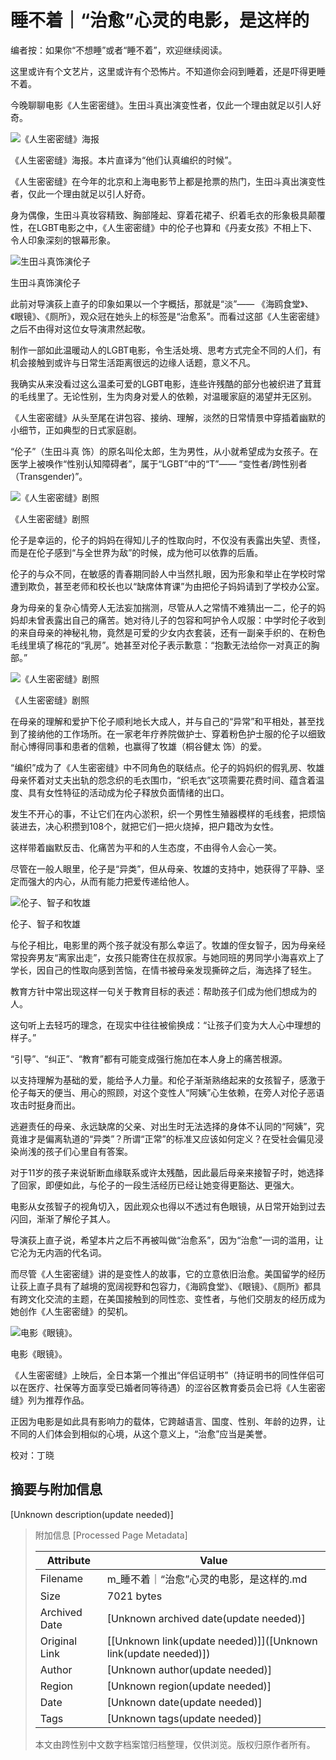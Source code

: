 # 睡不着｜“治愈”心灵的电影，是这样的

编者按：如果你“不想睡”或者“睡不着”，欢迎继续阅读。

这里或许有个文艺片，这里或许有个恐怖片。不知道你会闷到睡着，还是吓得更睡不着。

今晚聊聊电影《人生密密缝》。生田斗真出演变性者，仅此一个理由就足以引人好奇。

![《人生密密缝》海报](http://image.thepaper.cn/www/image/6/308/890.jpg)

《人生密密缝》海报。本片直译为“他们认真编织的时候”。

《人生密密缝》在今年的北京和上海电影节上都是抢票的热门，生田斗真出演变性者，仅此一个理由就足以引人好奇。

身为偶像，生田斗真妆容精致、胸部隆起、穿着花裙子、织着毛衣的形象极具颠覆性，在LGBT电影之中，《人生密密缝》中的伦子也算和《丹麦女孩》不相上下、令人印象深刻的银幕形象。

![生田斗真饰演伦子](http://image.thepaper.cn/www/image/6/308/976.jpg)

生田斗真饰演伦子

此前对导演荻上直子的印象如果以一个字概括，那就是“淡”—— 《海鸥食堂》、《眼镜》、《厕所》，观众冠在她头上的标签是“治愈系”。而看过这部《人生密密缝》之后不由得对这位女导演肃然起敬。

制作一部如此温暖动人的LGBT电影，令生活处境、思考方式完全不同的人们，有机会接触到或许与日常生活距离很远的边缘人话题，意义不凡。

我确实从来没看过这么温柔可爱的LGBT电影，连些许残酷的部分也被织进了茸茸的毛线里了。无论性别，生为肉身对爱人的依赖，对温暖家庭的渴望并无区别。

《人生密密缝》从头至尾在讲包容、接纳、理解，淡然的日常情景中穿插着幽默的小细节，正如典型的日式家庭剧。

“伦子”（生田斗真 饰）的原名叫伦太郎，生为男性，从小就希望成为女孩子。在医学上被唤作“性别认知障碍者”，属于“LGBT”中的“T”—— “变性者/跨性别者（Transgender)”。

![《人生密密缝》剧照](http://image.thepaper.cn/www/image/6/227/999.jpg)

《人生密密缝》剧照

伦子是幸运的，伦子的妈妈在得知儿子的性取向时，不仅没有表露出失望、责怪，而是在伦子感到“与全世界为敌”的时候，成为他可以依靠的后盾。

伦子的与众不同，在敏感的青春期同龄人中当然扎眼，因为形象和举止在学校时常遭到欺负，甚至老师和校长也以“缺席体育课”为由把伦子妈妈请到了学校办公室。

身为母亲的复杂心情旁人无法妄加揣测，尽管从人之常情不难猜出一二，伦子的妈妈却未曾表露出自己的痛苦。她对待儿子的包容和呵护令人叹服：中学时伦子收到的来自母亲的神秘礼物，竟然是可爱的少女内衣套装，还有一副亲手织的、在粉色毛线里填了棉花的“乳房”。她甚至对伦子表示歉意：“抱歉无法给你一对真正的胸部。”

![《人生密密缝》剧照](http://image.thepaper.cn/www/image/6/227/997.jpg)

《人生密密缝》剧照

在母亲的理解和爱护下伦子顺利地长大成人，并与自己的“异常”和平相处，甚至找到了接纳他的工作场所。在一家老年疗养院做护士、穿着粉色护士服的伦子以细致耐心博得同事和患者的信赖，也赢得了牧雄（桐谷健太 饰）的爱。

“编织”成为了《人生密密缝》中不同角色的联结点。伦子的妈妈织的假乳房、牧雄母亲怀着对丈夫出轨的怨念织的毛衣围巾，“织毛衣”这项需要花费时间、蕴含着温度、具有女性特征的活动成为伦子释放负面情绪的出口。

发生不开心的事，不让它们在内心淤积，织一个男性生殖器模样的毛线套，把烦恼装进去，决心积攒到108个，就把它们一把火烧掉，把户籍改为女性。

这样带着幽默反击、化痛苦为平和的人生态度，不由得令人会心一笑。

尽管在一般人眼里，伦子是“异类”，但从母亲、牧雄的支持中，她获得了平静、坚定而强大的内心，从而有能力把爱传递给他人。

![伦子、智子和牧雄](http://image.thepaper.cn/www/image/6/227/918.jpg)

伦子、智子和牧雄

与伦子相比，电影里的两个孩子就没有那么幸运了。牧雄的侄女智子，因为母亲经常投奔男友“离家出走”，女孩只能寄住在叔叔家。与她同班的男同学小海喜欢上了学长，因自己的性取向感到苦恼，在情书被母亲发现撕碎之后，海选择了轻生。

教育方针中常出现这样一句关于教育目标的表述：帮助孩子们成为他们想成为的人。

这句听上去轻巧的理念，在现实中往往被偷换成：“让孩子们变为大人心中理想的样子。”

“引导”、“纠正”、“教育”都有可能变成强行施加在本人身上的痛苦根源。

以支持理解为基础的爱，能给予人力量。和伦子渐渐熟络起来的女孩智子，感激于伦子每天的便当、用心的照顾，对这个变性人“阿姨”心生依赖，在旁人对伦子恶语攻击时挺身而出。

逃避责任的母亲、永远缺席的父亲、对出生时无法选择的身体不认同的“阿姨”，究竟谁才是偏离轨道的“异类”？所谓“正常”的标准又应该如何定义？在受社会偏见浸染尚浅的孩子们心里自有答案。

对于11岁的孩子来说斩断血缘联系或许太残酷，因此最后母亲来接智子时，她选择了回家，即便如此，与伦子的一段生活经历已经让她变得更豁达、更强大。

电影从女孩智子的视角切入，因此观众也得以不透过有色眼镜，从日常开始到过去闪回，渐渐了解伦子其人。

导演荻上直子说，希望本片之后不再被叫做“治愈系”，因为“治愈”一词的滥用，让它沦为无内涵的代名词。

而尽管《人生密密缝》讲的是变性人的故事，它的立意依旧治愈。美国留学的经历让荻上直子具有了越境的宽阔视野和包容力，《海鸥食堂》、《眼镜》、《厕所》都具有跨文化交流的主题，在美国接触到的同性恋、变性者，与他们交朋友的经历成为她创作《人生密密缝》的契机。

![电影《眼镜》。](http://image.thepaper.cn/www/image/6/227/998.jpg)

电影《眼镜》。

《人生密密缝》上映后，全日本第一个推出“伴侣证明书”（持证明书的同性伴侣可以在医疗、社保等方面享受已婚者同等待遇）的涩谷区教育委员会已将《人生密密缝》列为推荐作品。

正因为电影是如此具有影响力的载体，它跨越语言、国度、性别、年龄的边界，让不同的人们体会到相似的心境，从这个意义上，“治愈”应当是美誉。

校对：丁晓

## 摘要与附加信息

<!-- tcd_abstract -->
[Unknown description(update needed)]
<!-- tcd_abstract_end -->

> 附加信息 [Processed Page Metadata]
>
> | Attribute       | Value                                  |
> |-----------------|----------------------------------------|
> | Filename        | m_睡不着｜“治愈”心灵的电影，是这样的.md                             |
> | Size            | 7021 bytes                           |
> | Archived Date   | [Unknown archived date(update needed)]                             |
> | Original Link   | [[Unknown link(update needed)]]([Unknown link(update needed)])                       |
> | Author          | [Unknown author(update needed)]                               |
> | Region          | [Unknown region(update needed)]                               |
> | Date            | [Unknown date(update needed)]                                 |
> | Tags            | [Unknown tags(update needed)]                                 |
>
> 本文由跨性别中文数字档案馆归档整理，仅供浏览。版权归原作者所有。
>